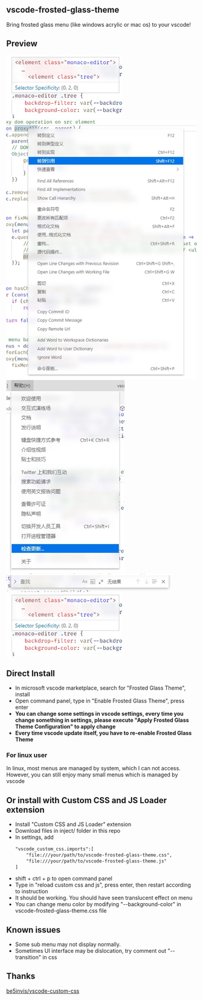 ## vscode-frosted-glass-theme
Bring frosted glass menu (like windows acrylic or mac os) to your vscode!
## Preview
![CodeHover](https://raw.githubusercontent.com/RichardLuo0/vscode-frosted-glass-theme/master/image/CodeHover.jpg)
![ContextMenu](https://raw.githubusercontent.com/RichardLuo0/vscode-frosted-glass-theme/master/image/ContextMenu.jpg)
![MenuBar](https://raw.githubusercontent.com/RichardLuo0/vscode-frosted-glass-theme/master/image/MenuBar.jpg)
![SearchBar](https://raw.githubusercontent.com/RichardLuo0/vscode-frosted-glass-theme/master/image/SearchBar.jpg)
![CommandPanel](https://raw.githubusercontent.com/RichardLuo0/vscode-frosted-glass-theme/master/image/CodeHover.jpg)
## Direct Install
* In microsoft vscode marketplace, search for "Frosted Glass Theme", install
* Open command panel, type in "Enable Frosted Glass Theme", press enter
* **You can change some settings in vscode settings, every time you change something in settings, please execute "Apply Frosted Glass Theme Configuration" to apply change**
* **Every time vscode update itself, you have to re-enable Frosted Glass Theme**
### For linux user
In linux, most menus are managed by system, which I can not access. However, you can still enjoy many small menus which is managed by vscode
## Or install with Custom CSS and JS Loader extension
* Install "Custom CSS and JS Loader" extension
* Download files in inject/ folder in this repo
* In settings, add
    ```
    "vscode_custom_css.imports":[ 
        "file:///your/path/to/vscode-frosted-glass-theme.css",
        "file:///your/path/to/vscode-frosted-glass-theme.js"
    ]
    ```
* shift + ctrl + p to open command panel
* Type in "reload custom css and js", press enter, then restart according to instruction
* It should be working. You should have seen translucent effect on menu
* You can change menu color by modifying "--background-color" in vscode-frosted-glass-theme.css file
## Known issues
* Some sub menu may not display normally.
* Sometimes UI interface may be dislocation, try comment out "--transition" in css 
## Thanks
[be5invis/vscode-custom-css](https://github.com/be5invis/vscode-custom-css)